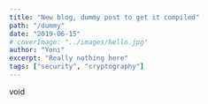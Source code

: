 ```yaml
---
title: "New blog, dummy post to get it compiled"
path: "/dummy"
date: "2019-06-15"
# coverImage: "../images/hello.jpg"
author: "Yoni"
excerpt: "Really nothing here"
tags: ["security", "cryptography"]
---
```


void